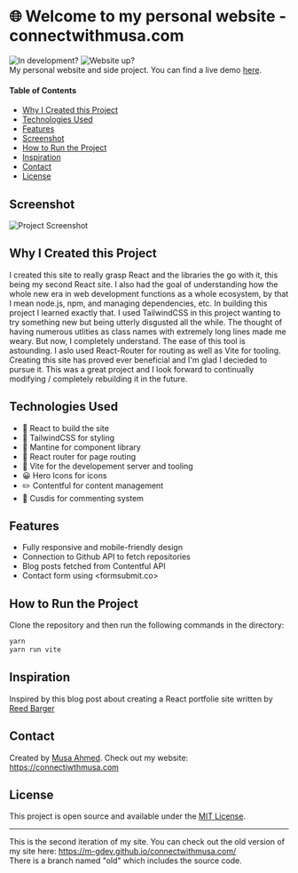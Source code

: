 <!-- # Github Project Template -->

# 🌐 Welcome to my personal website - connectwithmusa.com
 ![In development?](https://img.shields.io/badge/-In%20Development-darkpurple?style=flatsquare) ![Website up?](https://img.shields.io/website-up-down-green-red/http/monip.org.svg) <br>
My personal website and side project. You can find a live demo [here](https://github.com/m-GDEV/connectwithmusa.com).

#### Table of Contents
* [Why I Created this Project](#why-i-created-this-project)
* [Technologies Used](#technologies-used)
* [Features](#features)
* [Screenshot](#screenshot)
* [How to Run the Project](#how-to-run-the-project)
* [Inspiration](#inspiration)
* [Contact](#contact)
* [License](#license) 

## Screenshot
![Project Screenshot](https://connectwithmusa.com/images/site_preview.webp)

## Why I Created this Project
I created this site to really grasp React and the libraries the go with it, this being my second React site. I also had the goal of understanding how the whole new era in web development functions as a whole ecosystem, by that I mean node.js, npm, and managing dependencies, etc. In building this project I learned exactly that. I used TailwindCSS in this project wanting to try something new but being utterly disgusted all the while. The thought of having numerous utlities as class names with extremely long lines made me weary. But now, I completely understand. The ease of this tool is astounding. I aslo used React-Router for routing as well as Vite for tooling. Creating this site has proved ever beneficial and I'm glad I decieded to pursue it. This was a great project and I look forward to continually modifying / completely rebuilding it in the future.

## Technologies Used
- 🔨 React to build the site
- 💅 TailwindCSS for styling
- 🔧 Mantine for component library
- 🚝 React router for page routing
- 🚀 Vite for the developement server and tooling
- 😀 Hero Icons for icons
- ✏️ Contentful for content management
- 💬 Cusdis for commenting system

## Features
 - Fully responsive and mobile-friendly design
 - Connection to Github API to fetch repositories
 - Blog posts fetched from Contentful API
 - Contact form using <formsubmit.co>

## How to Run the Project
Clone the repository and then run the following commands in the directory:
```bash
yarn
yarn run vite
```

## Inspiration
Inspired by this blog post about creating a React portfolie site written by [Reed Barger](https://www.freecodecamp.org/news/author/reed/)

## Contact
Created by [Musa Ahmed](https://github.com/m-GDEV). Check out my website: <https://connectiwthmusa.com>

## License
This project is open source and available under the [MIT License](https://choosealicense.com/licenses/mit/).

---
This is the second iteration of my site. You can check out the old version of my site here: <https://m-gdev.github.io/connectwithmusa.com/> <br>
There is a branch named "old" which includes the source code.

<!-- Sites/Tools used when developing site
  Netlify: https://app.netlify.com
  Github: https://github.com/m-GDEV/connectwithmusa.com
  Contentful: https://app.contentful.com/spaces/tkkap2qwga9d/home
  Tailwind: https://tailwindcss.com/docs/max-width
  Google Analytics: https://analytics.google.com/analytics/web/#/p305832997/reports/reportinghub?params=_u..nav%3Dmaui&collectionId=user
  Google Search Console: https://search.google.com/search-console/performance/search-analytics?resource_id=sc-domain%3Aconnectwithmusa.com   -->
